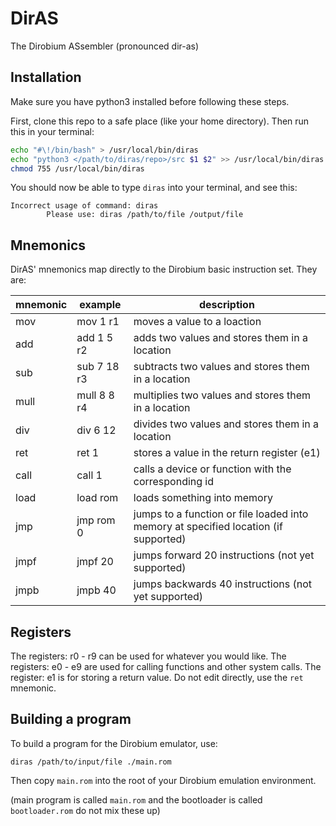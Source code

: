 # DirAS
The Dirobium ASsembler (pronounced dir-as)

## Installation
Make sure you have python3 installed before following these steps.

First, clone this repo to a safe place (like your home directory). Then run this in your terminal:
```bash
echo "#\!/bin/bash" > /usr/local/bin/diras
echo "python3 </path/to/diras/repo>/src $1 $2" >> /usr/local/bin/diras
chmod 755 /usr/local/bin/diras
```

You should now be able to type `diras` into your terminal, and see this:
```
Incorrect usage of command: diras
        Please use: diras /path/to/file /output/file
```

## Mnemonics
DirAS' mnemonics map directly to the Dirobium basic instruction set. They are:

| mnemonic | example     | description                                                                         |
|----------|-------------|-------------------------------------------------------------------------------------|
| mov      | mov 1 r1    | moves a value to a loaction                                                         |
| add      | add 1 5 r2  | adds two values and stores them in a location                                       |
| sub      | sub 7 18 r3 | subtracts two values and stores them in a location                                  |
| mull     | mull 8 8 r4 | multiplies two values and stores them in a location                                 |
| div      | div 6 12    | divides two values and stores them in a location                                    |
| ret      | ret 1       | stores a value in the return register (e1)                                          |
| call     | call 1      | calls a device or function with the corresponding id                                |
| load     | load rom    | loads something into memory                                                         |
| jmp      | jmp rom 0   | jumps to a function or file loaded into memory at specified location (if supported) |
| jmpf     | jmpf 20     | jumps forward 20 instructions (not yet supported)                                   |
| jmpb     | jmpb 40     | jumps backwards 40 instructions (not yet supported)                                 |

## Registers
The registers: r0 - r9 can be used for whatever you would like.
The registers: e0 - e9 are used for calling functions and other system calls.
The register: e1 is for storing a return value. Do not edit directly, use the `ret` mnemonic.

## Building a program
To build a program for the Dirobium emulator, use:
```
diras /path/to/input/file ./main.rom
```

Then copy `main.rom` into the root of your Dirobium emulation environment.

(main program is called `main.rom` and the bootloader is called `bootloader.rom` do not mix these up)
